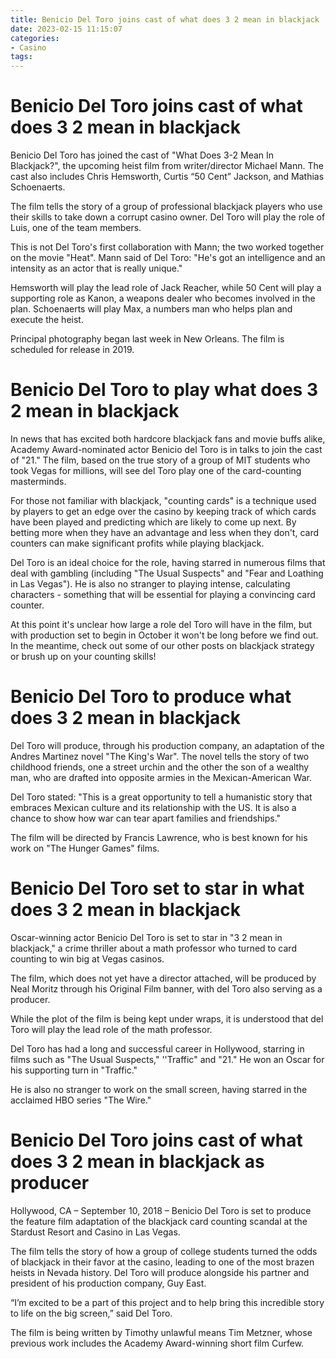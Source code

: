 ```yaml
---
title: Benicio Del Toro joins cast of what does 3 2 mean in blackjack
date: 2023-02-15 11:15:07
categories:
- Casino
tags:
---
```



#  Benicio Del Toro joins cast of what does 3 2 mean in blackjack

Benicio Del Toro has joined the cast of "What Does 3-2 Mean In Blackjack?", the upcoming heist film from writer/director Michael Mann. The cast also includes Chris Hemsworth, Curtis “50 Cent” Jackson, and Mathias Schoenaerts.

The film tells the story of a group of professional blackjack players who use their skills to take down a corrupt casino owner. Del Toro will play the role of Luis, one of the team members.

This is not Del Toro's first collaboration with Mann; the two worked together on the movie "Heat". Mann said of Del Toro: "He's got an intelligence and an intensity as an actor that is really unique."

Hemsworth will play the lead role of Jack Reacher, while 50 Cent will play a supporting role as Kanon, a weapons dealer who becomes involved in the plan. Schoenaerts will play Max, a numbers man who helps plan and execute the heist.

Principal photography began last week in New Orleans. The film is scheduled for release in 2019.

#  Benicio Del Toro to play what does 3 2 mean in blackjack

In news that has excited both hardcore blackjack fans and movie buffs alike, Academy Award-nominated actor Benicio del Toro is in talks to join the cast of "21." The film, based on the true story of a group of MIT students who took Vegas for millions, will see del Toro play one of the card-counting masterminds.

For those not familiar with blackjack, "counting cards" is a technique used by players to get an edge over the casino by keeping track of which cards have been played and predicting which are likely to come up next. By betting more when they have an advantage and less when they don't, card counters can make significant profits while playing blackjack.

Del Toro is an ideal choice for the role, having starred in numerous films that deal with gambling (including "The Usual Suspects" and "Fear and Loathing in Las Vegas"). He is also no stranger to playing intense, calculating characters - something that will be essential for playing a convincing card counter.

At this point it's unclear how large a role del Toro will have in the film, but with production set to begin in October it won't be long before we find out. In the meantime, check out some of our other posts on blackjack strategy or brush up on your counting skills!

#  Benicio Del Toro to produce what does 3 2 mean in blackjack

Del Toro will produce, through his production company, an adaptation of the Andres Martinez novel "The King's War". The novel tells the story of two childhood friends, one a street urchin and the other the son of a wealthy man, who are drafted into opposite armies in the Mexican-American War.

Del Toro stated: "This is a great opportunity to tell a humanistic story that embraces Mexican culture and its relationship with the US. It is also a chance to show how war can tear apart families and friendships."

The film will be directed by Francis Lawrence, who is best known for his work on "The Hunger Games" films.

#  Benicio Del Toro set to star in what does 3 2 mean in blackjack

Oscar-winning actor Benicio Del Toro is set to star in "3 2 mean in blackjack," a crime thriller about a math professor who turned to card counting to win big at Vegas casinos.

The film, which does not yet have a director attached, will be produced by Neal Moritz through his Original Film banner, with del Toro also serving as a producer.

While the plot of the film is being kept under wraps, it is understood that del Toro will play the lead role of the math professor.

Del Toro has had a long and successful career in Hollywood, starring in films such as "The Usual Suspects," ''Traffic" and "21." He won an Oscar for his supporting turn in "Traffic."

He is also no stranger to work on the small screen, having starred in the acclaimed HBO series "The Wire."

#  Benicio Del Toro joins cast of what does 3 2 mean in blackjack as producer

Hollywood, CA – September 10, 2018 – Benicio Del Toro is set to produce the feature film adaptation of the blackjack card counting scandal at the Stardust Resort and Casino in Las Vegas.

The film tells the story of how a group of college students turned the odds of blackjack in their favor at the casino, leading to one of the most brazen heists in Nevada history. Del Toro will produce alongside his partner and president of his production company, Guy East.

“I’m excited to be a part of this project and to help bring this incredible story to life on the big screen,” said Del Toro.

The film is being written by Timothy unlawful means Tim Metzner, whose previous work includes the Academy Award-winning short film Curfew.